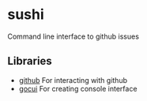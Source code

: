 # sushi

Command line interface to github issues

## Libraries

* [github](https://godoc.org/github.com/google/go-github/github) For interacting
  with github
* [gocui](https://github.com/jroimartin/gocui) For creating console interface
